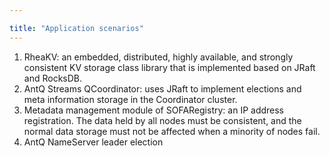 ```yaml
---

title: "Application scenarios"
---
```


1. RheaKV: an embedded, distributed, highly available, and strongly consistent KV storage class library that is implemented based on JRaft and RocksDB.
2. AntQ Streams QCoordinator: uses JRaft to implement elections and meta information storage in the Coordinator cluster.
3. Metadata management module of SOFARegistry: an IP address registration. The data held by all nodes must be consistent, and the normal data storage must not be affected when a minority of nodes fail.
4. AntQ NameServer leader election

